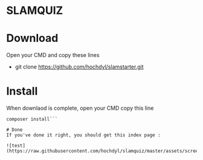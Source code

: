 SLAMQUIZ
=========

# Download
Open your CMD and copy these lines
* git clone https://github.com/hochdyl/slamstarter.git

# Install
When downlaod is complete, open your CMD copy this line
```cd slamquiz
composer install```

# Done
If you've done it right, you should get this index page :

![test](https://raw.githubusercontent.com/hochdyl/slamquiz/master/assets/screenshot_home.jpg)
